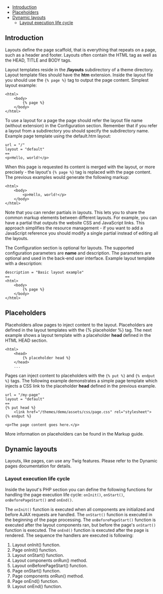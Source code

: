 * [Introduction](#user-content-introduction)
* [Placeholders](#user-content-placeholders)
* [Dynamic layouts](#user-content-dynamic-layouts)
    - [Layout execution life cycle](#user-content-layout-execution-life-cycle)

## Introduction

Layouts define the page scaffold, that is everything that repeats on a page, such as a header and footer. Layouts often contain the HTML tag as well as the HEAD, TITLE and BODY tags.

Layout templates reside in the **/layouts** subdirectory of a theme directory. Layout template files should have the **htm** extension. Inside the layout file you should use the `{% page %}` tag to output the page content. Simplest layout example:

```
<html>
    <body>
        {% page %}
    </body>
</html>
```

To use a layout for a page the page should refer the layout file name (without extension) in the Configuration section. Remember that if you refer a layout from a subdirectory you should specify the subdirectory name. Example page template using the default.htm layout:

```
url = "/"
layout = "default"
==
<p>Hello, world!</p>
```

When this page is requested its content is merged with the layout, or more precisely - the layout's `{% page %}` tag is replaced with the page content. The previous examples would generate the following markup:

```
<html>
    <body>
        <p>Hello, world!</p>
    </body>
</html>
```

Note that you can render partials in layouts. This lets you to share the common markup elements between different layouts. For example, you can have a partial that outputs the website CSS and JavaScript links. This approach simplifies the resource management - if you want to add a JavaScript reference you should modify a single partial instead of editing all the layouts.

The Configuration section is optional for layouts. The supported configuration parameters are **name** and description. The parameters are optional and used in the back-end user interface. Example layout template with a description:

```
description = "Basic layout example"
==
<html>
    <body>
        {% page %}
    </body>
</html>
```

## Placeholders

Placeholders allow pages to inject content to the layout. Placeholders are defined in the layout templates with the {% placeholder %} tag. The next example shows a layout template with a placeholder **head** defined in the HTML HEAD section.

```
<html>
    <head>
        {% placeholder head %}
    </head>
    ...
```

Pages can inject content to placeholders with the `{% put %}` and `{% endput %}` tags. The following example demonstrates a simple page template which injects a CSS link to the placeholder **head** defined in the previous example.

```
url = "/my-page"
layout = "default"
==
{% put head %}
    <link href="/themes/demo/assets/css/page.css" rel="stylesheet">
{% endput %}

<p>The page content goes here.</p>
```

More information on placeholders can be found in the Markup guide.

## Dynamic layouts

Layouts, like pages, can use any Twig features. Please refer to the Dynamic pages documentation for details.

### Layout execution life cycle

Inside the layout's PHP section you can define the following functions for handling the page execution life cycle: `onInit()`, `onStart()`, `onBeforePageStart()` and `onEnd()`.

The `onInit()` function is executed when all components are initialized and before AJAX requests are handled. The `onStart()` function is executed in the beginning of the page processing. The `onBeforePageStart()` function is executed after the layout components ran, but before the page's `onStart()` function is executed. The `onEnd()` function is executed after the page is rendered. The sequence the handlers are executed is following:

1. Layout onInit() function.
2. Page onInit() function.
3. Layout onStart() function.
4. Layout components onRun() method.
5. Layout onBeforePageStart() function.
6. Page onStart() function.
7. Page components onRun() method.
8. Page onEnd() function.
9. Layout onEnd() function.
